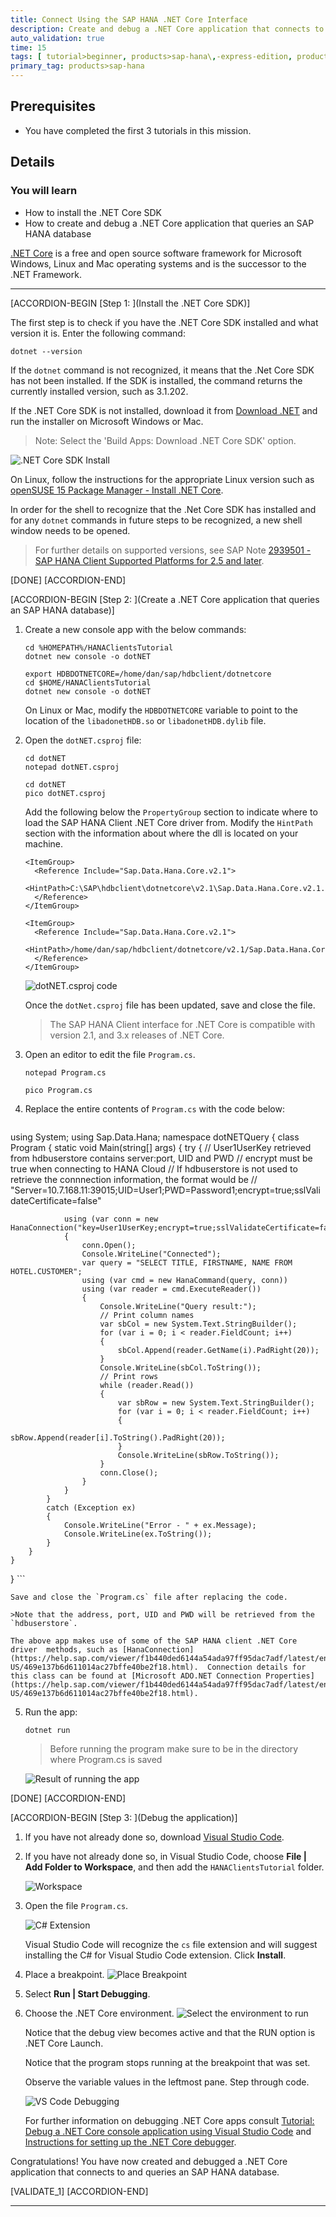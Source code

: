 ```yaml
---
title: Connect Using the SAP HANA .NET Core Interface
description: Create and debug a .NET Core application that connects to SAP HANA using the SAP HANA client.
auto_validation: true
time: 15
tags: [ tutorial>beginner, products>sap-hana\,-express-edition, products>sap-hana-cloud]
primary_tag: products>sap-hana
---
```


## Prerequisites
 - You have completed the first 3 tutorials in this mission.

## Details
### You will learn
  - How to install the .NET Core SDK
  - How to create and debug a .NET Core application that queries an SAP HANA database

[.NET Core](https://en.wikipedia.org/wiki/.NET_Core) is a free and open source software framework for Microsoft Windows, Linux and Mac operating systems and is the successor to the .NET Framework.

---

[ACCORDION-BEGIN [Step 1: ](Install the .NET Core SDK)]

The first step is to check if you have the .NET Core SDK  installed and what version it is.  Enter the following command:

```Shell
dotnet --version  
```  
If the `dotnet` command is not recognized, it means that the .Net Core SDK has not been installed. If the SDK is installed, the command returns the currently installed version, such as 3.1.202.  

If the .NET Core SDK is not installed, download it from [Download .NET](https://dotnet.microsoft.com/download) and run the installer on Microsoft Windows or Mac.
> Note: Select the 'Build Apps: Download .NET Core SDK' option.

![.NET Core SDK Install](install.png)

On Linux, follow the instructions for the appropriate Linux version such as [openSUSE 15 Package Manager - Install .NET Core](https://docs.microsoft.com/en-us/dotnet/core/install/linux-package-manager-opensuse15).

In order for the shell to recognize that the .Net Core SDK has installed and for any `dotnet` commands in future steps to be recognized, a new shell window needs to be opened.

>For further details on supported versions, see SAP Note [2939501 - SAP HANA Client Supported Platforms for 2.5 and later](https://launchpad.support.sap.com/#/notes/2939501).

[DONE]
[ACCORDION-END]

[ACCORDION-BEGIN [Step 2: ](Create a .NET Core application that queries an SAP HANA database)]

1.  Create a new console app with the below commands:

    ```Shell (Microsoft Windows)
    cd %HOMEPATH%/HANAClientsTutorial
    dotnet new console -o dotNET
    ```  

    ```Shell (Linux or Mac)
    export HDBDOTNETCORE=/home/dan/sap/hdbclient/dotnetcore
    cd $HOME/HANAClientsTutorial
    dotnet new console -o dotNET
    ```

    On Linux or Mac, modify the `HDBDOTNETCORE` variable to point to the location of the `libadonetHDB.so` or `libadonetHDB.dylib` file.

2.  Open the `dotNET.csproj` file:

    ```Shell (Microsoft Windows)
    cd dotNET
    notepad dotNET.csproj
    ```

    ```Shell (Linux or Mac)
    cd dotNET
    pico dotNET.csproj
    ```

    Add the following below the `PropertyGroup` section to indicate where to load the SAP HANA Client .NET Core driver from.  Modify the `HintPath` section with the information about where the dll is located on your machine.

    ```Shell (Microsoft Windows)
    <ItemGroup>
      <Reference Include="Sap.Data.Hana.Core.v2.1">
        <HintPath>C:\SAP\hdbclient\dotnetcore\v2.1\Sap.Data.Hana.Core.v2.1.dll</HintPath>
      </Reference>
    </ItemGroup>
    ```

    ```Shell (Linux or Mac)
    <ItemGroup>
      <Reference Include="Sap.Data.Hana.Core.v2.1">
        <HintPath>/home/dan/sap/hdbclient/dotnetcore/v2.1/Sap.Data.Hana.Core.v2.1.dll</HintPath>
      </Reference>
    </ItemGroup>
    ```
    ![dotNET.csproj code](dotNET_csproj_code.png)

    Once the `dotNet.csproj` file has been updated, save and close the file.    

    >The SAP HANA Client interface for .NET Core is compatible with version 2.1,  and 3.x releases of .NET Core.

3.  Open an editor to edit the file `Program.cs`.
    ```Shell (Windows)
    notepad Program.cs
    ```

    ```Shell (Linux or Mac)
    pico Program.cs
    ```

4.  Replace the entire contents of `Program.cs` with the code below:  

    ```C#
using System;
using Sap.Data.Hana;
namespace dotNETQuery
{
    class Program
    {
        static void Main(string[] args)
        {
            try
            {
                // User1UserKey retrieved from hdbuserstore contains server:port, UID and PWD
                // encrypt must be true when connecting to HANA Cloud
                // If hdbuserstore is not used to retrieve the connnection information, the format would be
                // "Server=10.7.168.11:39015;UID=User1;PWD=Password1;encrypt=true;sslValidateCertificate=false"

                using (var conn = new HanaConnection("key=User1UserKey;encrypt=true;sslValidateCertificate=false"))
                {
                    conn.Open();
                    Console.WriteLine("Connected");
                    var query = "SELECT TITLE, FIRSTNAME, NAME FROM HOTEL.CUSTOMER";
                    using (var cmd = new HanaCommand(query, conn))
                    using (var reader = cmd.ExecuteReader())
                    {
                        Console.WriteLine("Query result:");
                        // Print column names
                        var sbCol = new System.Text.StringBuilder();
                        for (var i = 0; i < reader.FieldCount; i++)
                        {
                            sbCol.Append(reader.GetName(i).PadRight(20));
                        }
                        Console.WriteLine(sbCol.ToString());
                        // Print rows
                        while (reader.Read())
                        {
                            var sbRow = new System.Text.StringBuilder();
                            for (var i = 0; i < reader.FieldCount; i++)
                            {
                                sbRow.Append(reader[i].ToString().PadRight(20));
                            }
                            Console.WriteLine(sbRow.ToString());
                        }
                        conn.Close();
                    }
                }
            }
            catch (Exception ex)
            {
                Console.WriteLine("Error - " + ex.Message);
                Console.WriteLine(ex.ToString());
            }
        }
    }
}
    ```

    Save and close the `Program.cs` file after replacing the code.

    >Note that the address, port, UID and PWD will be retrieved from the `hdbuserstore`.   

    The above app makes use of some of the SAP HANA client .NET Core driver  methods, such as [HanaConnection](https://help.sap.com/viewer/f1b440ded6144a54ada97ff95dac7adf/latest/en-US/469e137b6d611014ac27bffe40be2f18.html).  Connection details for this class can be found at [Microsoft ADO.NET Connection Properties](https://help.sap.com/viewer/f1b440ded6144a54ada97ff95dac7adf/latest/en-US/469e137b6d611014ac27bffe40be2f18.html).

5.  Run the app:

    ```Shell
    dotnet run
    ```
    >Before running the program make sure to be in the directory where Program.cs is saved

    ![Result of running the app](result.png)

[DONE]
[ACCORDION-END]


[ACCORDION-BEGIN [Step 3: ](Debug the application)]

1. If you have not already done so, download [Visual Studio Code](https://code.visualstudio.com/Download).

2. If you have not already done so, in Visual Studio Code, choose **File | Add Folder to Workspace**, and then add the `HANAClientsTutorial` folder.

    ![Workspace](workspace.png)

3. Open the file `Program.cs`.

    ![C# Extension](extension.png)

    Visual Studio Code will recognize the `cs` file extension and will suggest installing the C# for Visual Studio Code extension.  Click **Install**.

4. Place a breakpoint.
    ![Place Breakpoint](PlaceBreakpoint.png)

5. Select **Run | Start Debugging**.

6. Choose the .NET Core environment.
    ![Select the environment to run](environment.png)

    Notice that the debug view becomes active and that the RUN option is .NET Core Launch.

    Notice that the program stops running at the breakpoint that was set.

    Observe the variable values in the leftmost pane.  Step through code.

    ![VS Code Debugging](debugging.png)  

    For further information on debugging .NET Core apps consult [Tutorial: Debug a .NET Core console application using Visual Studio Code](https://docs.microsoft.com/en-us/dotnet/core/tutorials/debugging-with-visual-studio-code) and [Instructions for setting up the .NET Core debugger](https://github.com/OmniSharp/omnisharp-vscode/blob/master/debugger.md).

Congratulations! You have now created and debugged a .NET Core application that connects to and queries an SAP HANA database.  


[VALIDATE_1]
[ACCORDION-END]

---
